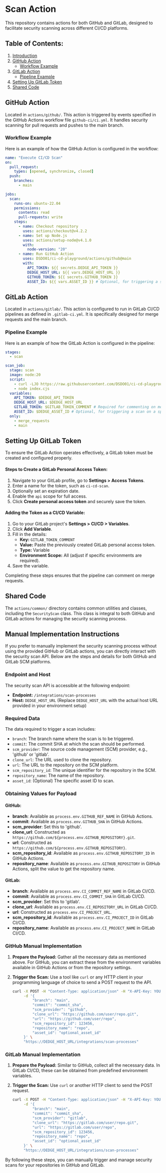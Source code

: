 # Scan Action

This repository contains actions for both GitHub and GitLab, designed to facilitate security scanning across different CI/CD platforms.

## Table of Contents:

1. [Introduction](#scan-action)
2. [GitHub Action](#github-action)
   - [Workflow Example](#workflow-example)
3. [GitLab Action](#gitlab-action)
   - [Pipeline Example](#pipeline-example)
5. [Setting Up GitLab Token](#setting-up-gitlab-token)
4. [Shared Code](#shared-code)


## GitHub Action

Located in `actions/github/`. This action is triggered by events specified in the GitHub Actions workflow file `github-ci/ci.yml`. It handles security scanning for pull requests and pushes to the main branch.

### Workflow Example

Here is an example of how the GitHub Action is configured in the workflow:

```yaml
name: "Execute CI/CD Scan"
on:
  pull_request:
    types: [opened, synchronize, closed]
  push:
    branches:
      - main

jobs:
  scan:
    runs-on: ubuntu-22.04
    permissions:
      contents: read
      pull-requests: write
    steps:
      - name: Checkout repository
        uses: actions/checkout@v4.2.2
      - name: Set up Node.js
        uses: actions/setup-node@v4.1.0
        with:
          node-version: "20"
      - name: Run GitHub Action
        uses: DSDO01/ci-cd-playground/actions/github@main
        with:
          API_TOKEN: ${{ secrets.DEDGE_API_TOKEN }}
          DEDGE_HOST_URL: ${{ vars.DEDGE_HOST_URL }}
          GITHUB_TOKEN: ${{ secrets.GITHUB_TOKEN }}
          ASSET_ID: ${{ vars.ASSET_ID }} # Optional, for triggering a scan on a specific asset.
```

## GitLab Action

Located in `actions/gitlab/`. This action is configured to run in GitLab CI/CD pipelines as defined in `.gitlab-ci.yml`. It is specifically designed for merge requests and the main branch.

### Pipeline Example

Here is an example of how the GitLab Action is configured in the pipeline:

```yaml
stages:
  - scan

scan_job:
  stage: scan
  image: node:20
  script:
    - curl -LJO https://raw.githubusercontent.com/DSDO01/ci-cd-playground/refs/heads/main/actions/gitlab/dist/index.cjs
    - node index.cjs
  variables:
    API_TOKEN: $DEDGE_API_TOKEN
    DEDGE_HOST_URL: $DEDGE_HOST_URL
    GITLAB_TOKEN: $GITLAB_TOKEN_COMMENT # Required for commenting on merge requests.
    ASSET_ID: $DEDGE_ASSET_ID # Optional, for triggering a scan on a specific asset.
  only:
    - merge_requests
    - main
```

## Setting Up GitLab Token

To ensure the GitLab Action operates effectively, a GitLab token must be created and configured properly.

#### Steps to Create a GitLab Personal Access Token:
1. Navigate to your GitLab profile, go to **Settings > Access Tokens**.
2. Enter a name for the token, such as `ci-cd-scan`.
3. Optionally set an expiration date.
4. Enable the `api` scope for full access.
5. Click **Create personal access token** and securely save the token.

#### Adding the Token as a CI/CD Variable:
1. Go to your GitLab project's **Settings > CI/CD > Variables**.
2. Click **Add Variable**.
3. Fill in the details:
   - **Key:** `GITLAB_TOKEN_COMMENT`
   - **Value:** Paste the previously created GitLab personal access token.
   - **Type:** Variable
   - **Environment Scope:** All (adjust if specific environments are required).
4. Save the variable.

Completing these steps ensures that the pipeline can comment on merge requests.

## Shared Code

The `actions/common/` directory contains common utilities and classes, including the `SecurityScan` class. This class is integral to both GitHub and GitLab actions for managing the security scanning process.

## Manual Implementation Instructions

If you prefer to manually implement the security scanning process without using the provided GitHub or GitLab actions, you can directly interact with the security scan API. Below are the steps and details for both GitHub and GitLab SCM platforms.

### Endpoint and Host

The security scan API is accessible at the following endpoint:

- **Endpoint:** `/integrations/scan-processes`
- **Host:** `DEDGE_HOST_URL` (Replace `DEDGE_HOST_URL` with the actual host URL provided in your environment setup)

### Required Data

The data required to trigger a scan includes:

- `branch`: The branch name where the scan is to be triggered.
- `commit`: The commit SHA at which the scan should be performed.
- `scm_provider`: The source code management (SCM) provider, e.g., 'github' or 'gitlab'.
- `clone_url`: The URL used to clone the repository.
- `url`: The URL to the repository on the SCM platform.
- `scm_repository_id`: The unique identifier for the repository in the SCM.
- `repository_name`: The name of the repository.
- `asset_id`: (Optional) The specific asset ID to scan.

### Obtaining Values for Payload

#### GitHub:
- **branch**: Available as `process.env.GITHUB_REF_NAME` in GitHub Actions.
- **commit**: Available as `process.env.GITHUB_SHA` in GitHub Actions.
- **scm_provider**: Set this to 'github'.
- **clone_url**: Constructed as `https://github.com/${process.env.GITHUB_REPOSITORY}.git`.
- **url**: Constructed as `https://github.com/${process.env.GITHUB_REPOSITORY}`.
- **scm_repository_id**: Available as `process.env.GITHUB_REPOSITORY_ID` in GitHub Actions.
- **repository_name**: Available as `process.env.GITHUB_REPOSITORY` in GitHub Actions, split the value to get the repository name.

#### GitLab:
- **branch**: Available as `process.env.CI_COMMIT_REF_NAME` in GitLab CI/CD.
- **commit**: Available as `process.env.CI_COMMIT_SHA` in GitLab CI/CD.
- **scm_provider**: Set this to 'gitlab'.
- **clone_url**: Available as `process.env.CI_REPOSITORY_URL` in GitLab CI/CD.
- **url**: Constructed as `process.env.CI_PROJECT_URL`.
- **scm_repository_id**: Available as `process.env.CI_PROJECT_ID` in GitLab CI/CD.
- **repository_name**: Available as `process.env.CI_PROJECT_NAME` in GitLab CI/CD.

### GitHub Manual Implementation

1. **Prepare the Payload:**
   Gather all the necessary data as mentioned above. For GitHub, you can extract these from the environment variables available in GitHub Actions or from the repository settings.

2. **Trigger the Scan:**
   Use a tool like `curl` or any HTTP client in your programming language of choice to send a POST request to the API.

   ```bash
   curl -X POST -H "Content-Type: application/json" -H "X-API-Key: YOUR_DEDGE_API_TOKEN" \
        -d '{
            "branch": "main",
            "commit": "commit_sha",
            "scm_provider": "github",
            "clone_url": "https://github.com/user/repo.git",
            "url": "https://github.com/user/repo",
            "scm_repository_id": 123456,
            "repository_name": "repo",
            "asset_id": "optional_asset_id"
        }' \
        "https://DEDGE_HOST_URL/integrations/scan-processes"
   ```

### GitLab Manual Implementation

1. **Prepare the Payload:**
   Similar to GitHub, collect all the necessary data. In GitLab CI/CD, these can be obtained from predefined environment variables.

2. **Trigger the Scan:**
   Use `curl` or another HTTP client to send the POST request.

   ```bash
   curl -X POST -H "Content-Type: application/json" -H "X-API-Key: YOUR_DEDGE_API_TOKEN" \
        -d '{
            "branch": "main",
            "commit": "commit_sha",
            "scm_provider": "gitlab",
            "clone_url": "https://gitlab.com/user/repo.git",
            "url": "https://gitlab.com/user/repo",
            "scm_repository_id": 123456,
            "repository_name": "repo",
            "asset_id": "optional_asset_id"
        }' \
        "https://DEDGE_HOST_URL/integrations/scan-processes"
   ```

By following these steps, you can manually trigger and manage security scans for your repositories in GitHub and GitLab.
